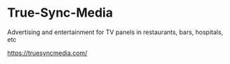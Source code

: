 # True-Sync-Media
Advertising and entertainment for TV panels in restaurants, bars, hospitals, etc 

https://truesyncmedia.com/
